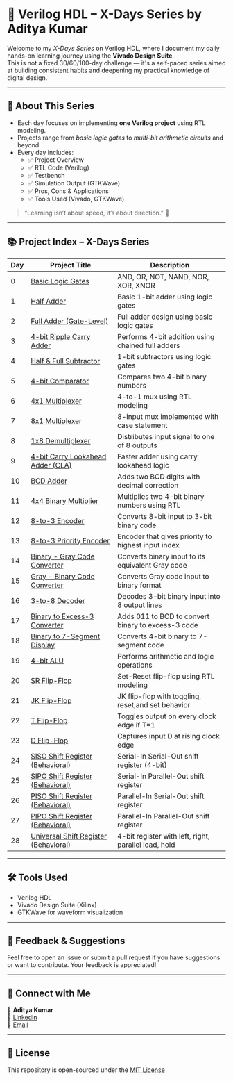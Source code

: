 # 🔰 Verilog HDL – X-Days Series by Aditya Kumar

Welcome to my *X-Days Series* on Verilog HDL, where I document my daily hands-on learning journey using the **Vivado Design Suite**.  
This is not a fixed 30/60/100-day challenge — it's a self-paced series aimed at building consistent habits and deepening my practical knowledge of digital design.

---

## 📌 About This Series

- Each day focuses on implementing **one Verilog project** using RTL modeling.
- Projects range from *basic logic gates* to *multi-bit arithmetic circuits* and beyond.
- Every day includes:
  - ✅ Project Overview
  - ✅ RTL Code (Verilog)
  - ✅ Testbench
  - ✅ Simulation Output (GTKWave)
  - ✅ Pros, Cons & Applications
  - ✅ Tools Used (Vivado, GTKWave)

> “Learning isn’t about speed, it’s about direction.” 🚀

---

## 📚 Project Index – X-Days Series

| Day | Project Title                          | Description                                       |
|-----|----------------------------------------|---------------------------------------------------|
| 0   | [Basic Logic Gates](./Day0)            | AND, OR, NOT, NAND, NOR, XOR, XNOR                |
| 1   | [Half Adder](./Day1)                   | Basic 1-bit adder using logic gates               |
| 2   | [Full Adder (Gate-Level)](./Day2)      | Full adder design using basic logic gates         |
| 3   | [4-bit Ripple Carry Adder](./Day3)     | Performs 4-bit addition using chained full adders |
| 4   | [Half & Full Subtractor](./Day4)       | 1-bit subtractors using logic gates               |
| 5   | [4-bit Comparator](./Day5)             | Compares two 4-bit binary numbers                 |
| 6   | [4x1 Multiplexer](./Day6)              | 4-to-1 mux using RTL modeling                     |
| 7   | [8x1 Multiplexer](./Day7)              | 8-input mux implemented with case statement       |
| 8   | [1x8 Demultiplexer](./Day8)            | Distributes input signal to one of 8 outputs      |
| 9   | [4-bit Carry Lookahead Adder (CLA)](./Day9) | Faster adder using carry lookahead logic     |
| 10  | [BCD Adder](./Day10)                   | Adds two BCD digits with decimal correction       |
| 11  | [4x4 Binary Multiplier](./Day11)       | Multiplies two 4-bit binary numbers using RTL     |
| 12  | [8-to-3 Encoder](./Day12)              | Converts 8-bit input to 3-bit binary code         |
| 13  | [8-to-3 Priority Encoder](./Day13)     | Encoder that gives priority to highest input index|
| 14  | [Binary - Gray Code Converter](./Day14)| Converts binary input to its equivalent Gray code |
| 15  | [Gray - Binary Code Converter](./Day15)| Converts Gray code input to binary format         |
| 16  | [3-to-8 Decoder](./Day16)              | Decodes 3-bit binary input into 8 output lines    |
| 17  | [Binary to Excess-3 Converter](./Day17)| Adds 011 to BCD to convert binary to excess-3 code|
| 18  | [Binary to 7-Segment Display](./Day18) | Converts 4-bit binary to 7-segment code           |
| 19  | [4-bit ALU](./Day19)                   | Performs arithmetic and logic operations          |
| 20  | [SR Flip-Flop](./Day20)                | Set-Reset flip-flop using RTL modeling            |
| 21  | [JK Flip-Flop](./Day21)                | JK flip-flop with toggling, reset,and set behavior|
| 22  | [T Flip-Flop](./Day22)                 | Toggles output on every clock edge if T=1         |
| 23  | [D Flip-Flop](./Day23)                 | Captures input D at rising clock edge             |
| 24  | [SISO Shift Register (Behavioral)](./Day24)    | Serial-In Serial-Out shift register (4-bit)|
| 25  | [SIPO Shift Register (Behavioral)](./Day25)    | Serial-In Parallel-Out shift register      |
| 26  | [PISO Shift Register (Behavioral)](./Day26)    | Parallel-In Serial-Out shift register     |
| 27  | [PIPO Shift Register (Behavioral)](./Day27)    | Parallel-In Parallel-Out shift register   |
| 28  | [Universal Shift Register (Behavioral)](./Day28) | 4-bit register with left, right, parallel load, hold |


---

## 🛠 Tools Used

- Verilog HDL  
- Vivado Design Suite (Xilinx)
- GTKWave for waveform visualization

---

## 💬 Feedback & Suggestions

Feel free to open an issue or submit a pull request if you have suggestions or want to contribute. Your feedback is appreciated!

---

## 📌 Connect with Me

👤 **Aditya Kumar**  
🔗 [LinkedIn](https://www.linkedin.com/in/aditya-kumar-yourprofile)  
📧 [Email](mailto:your.email@example.com)

---

## 📄 License

This repository is open-sourced under the [MIT License](./LICENSE)

